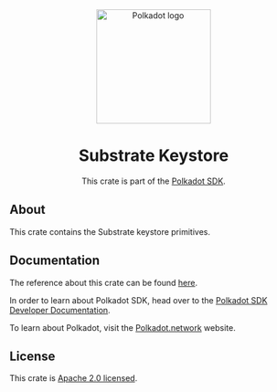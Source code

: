 <div align="center">

<img src="https://raw.githubusercontent.com/paritytech/polkadot-sdk/rzadp/readmes/docs/images/Polkadot_Logo_Horizontal_Pink_BlackOnWhite.png" alt="Polkadot logo" width="200">

# Substrate Keystore

This crate is part of the [Polkadot SDK](https://github.com/paritytech/polkadot-sdk/).

</div>

## About

This crate contains the Substrate keystore primitives.

## Documentation

The reference about this crate can be found [here](https://paritytech.github.io/polkadot-sdk/master/sp_keystore).

In order to learn about Polkadot SDK, head over to the [Polkadot SDK Developer Documentation](https://paritytech.github.io/polkadot-sdk/master/polkadot_sdk_docs/index.html).

To learn about Polkadot, visit the [Polkadot.network](https://polkadot.network/) website.

## License

This crate is [Apache 2.0 licensed](https://spdx.org/licenses/Apache-2.0.html).
